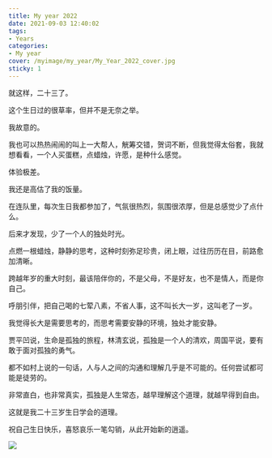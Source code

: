 ```yaml
---
title: My year 2022
date: 2021-09-03 12:40:02
tags:
- Years
categories: 
- My year
cover: /myimage/my_year/My_Year_2022_cover.jpg
sticky: 1
---
```


就这样，二十三了。

这个生日过的很草率，但并不是无奈之举。

我故意的。

我也可以热热闹闹的叫上一大帮人，觥筹交错，贺词不断，但我觉得太俗套，我就想看看，一个人买蛋糕，点蜡烛，许愿，是种什么感觉。

体验极差。

我还是高估了我的饭量。

在连队里，每次生日我都参加了，气氛很热烈，氛围很浓厚，但是总感觉少了点什么。

后来才发现，少了一个人的独处时光。

点燃一根蜡烛，静静的思考，这种时刻弥足珍贵，闭上眼，过往历历在目，前路愈加清晰。

跨越年岁的重大时刻，最该陪伴你的，不是父母，不是好友，也不是情人，而是你自己。

呼朋引伴，把自己喝的七荤八素，不省人事，这不叫长大一岁，这叫老了一岁。

我觉得长大是需要思考的，而思考需要安静的环境，独处才能安静。

贾平凹说，生命是孤独的旅程，林清玄说，孤独是一个人的清欢，周国平说，要有敢于面对孤独的勇气。

都不如村上说的一句话，人与人之间的沟通和理解几乎是不可能的。任何尝试都可能是徒劳的。

非常直白，也非常真实，孤独是人生常态，越早理解这个道理，就越早得到自由。

这就是我二十三岁生日学会的道理。

祝自己生日快乐，喜怒哀乐一笔勾销，从此开始新的逍遥。

![](https://s2.loli.net/2022/05/29/V23ceFhztY6Njg8.jpg)